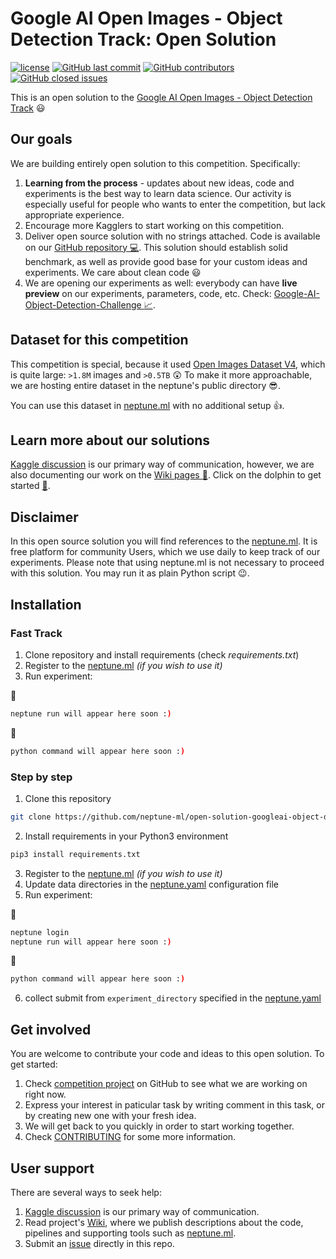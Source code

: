 # Google AI Open Images - Object Detection Track: Open Solution

[![license](https://img.shields.io/github/license/mashape/apistatus.svg?maxAge=2592000)](https://github.com/neptune-ml/open-solution-googleai-object-detection/blob/master/LICENSE)
[![GitHub last commit](https://img.shields.io/github/last-commit/google/skia.svg)](https://github.com/neptune-ml/open-solution-googleai-object-detection)
[![GitHub contributors](https://img.shields.io/github/contributors/cdnjs/cdnjs.svg)](https://github.com/neptune-ml/open-solution-googleai-object-detection)
[![GitHub closed issues](https://img.shields.io/github/issues-closed-raw/badges/shields.svg)](https://github.com/neptune-ml/open-solution-googleai-object-detection)

This is an open solution to the [Google AI Open Images - Object Detection Track](https://www.kaggle.com/c/google-ai-open-images-object-detection-track) :smiley:

## Our goals
We are building entirely open solution to this competition. Specifically:
1. **Learning from the process** - updates about new ideas, code and experiments is the best way to learn data science. Our activity is especially useful for people who wants to enter the competition, but lack appropriate experience.
1. Encourage more Kagglers to start working on this competition.
1. Deliver open source solution with no strings attached. Code is available on our [GitHub repository :computer:](https://github.com/neptune-ml/open-solution-googleai-object-detection). This solution should establish solid benchmark, as well as provide good base for your custom ideas and experiments. We care about clean code :smiley:
1. We are opening our experiments as well: everybody can have **live preview** on our experiments, parameters, code, etc. Check: [Google-AI-Object-Detection-Challenge :chart_with_upwards_trend:](https://app.neptune.ml/neptune-ml/Google-AI-Object-Detection-Challenge).

## Dataset for this competition
This competition is special, because it used [Open Images Dataset V4](https://storage.googleapis.com/openimages/web/index.html), which is quite large: `>1.8M` images and `>0.5TB` :astonished: To make it more approachable, we are hosting entire dataset in the neptune's public directory :sunglasses:.

You can use this dataset in [neptune.ml](https://neptune.ml) with no additional setup :+1:.

## Learn more about our solutions
[Kaggle discussion](https://www.kaggle.com/c/google-ai-open-images-object-detection-track/discussion) is our primary way of communication, however, we are also documenting our work on the [Wiki pages :blue_book:](https://github.com/neptune-ml/open-solution-googleai-object-detection/wiki). Click on the dolphin to get started [:dolphin:](https://github.com/neptune-ml/open-solution-googleai-object-detection/wiki).

## Disclaimer
In this open source solution you will find references to the [neptune.ml](https://neptune.ml). It is free platform for community Users, which we use daily to keep track of our experiments. Please note that using neptune.ml is not necessary to proceed with this solution. You may run it as plain Python script :wink:.

## Installation
### Fast Track
1. Clone repository and install requirements (check _requirements.txt_)
1. Register to the [neptune.ml](https://neptune.ml/login) _(if you wish to use it)_
1. Run experiment:

:trident:
```bash
neptune run will appear here soon :)
```

:snake:
```bash
python command will appear here soon :)
```

### Step by step
1. Clone this repository
```bash
git clone https://github.com/neptune-ml/open-solution-googleai-object-detection.git
```
2. Install requirements in your Python3 environment
```bash
pip3 install requirements.txt
```
3. Register to the [neptune.ml](https://neptune.ml/login) _(if you wish to use it)_
4. Update data directories in the [neptune.yaml](https://github.com/neptune-ml/open-solution-googleai-object-detection/blob/master/neptune.yaml) configuration file
5. Run experiment:

:trident:
```bash
neptune login
neptune run will appear here soon :)
```

:snake:
```bash
python command will appear here soon :)
```

6. collect submit from `experiment_directory` specified in the [neptune.yaml](https://github.com/neptune-ml/open-solution-googleai-object-detection/blob/master/neptune.yaml)

## Get involved
You are welcome to contribute your code and ideas to this open solution. To get started:
1. Check [competition project](https://github.com/neptune-ml/open-solution-googleai-object-detection/projects/1) on GitHub to see what we are working on right now.
1. Express your interest in paticular task by writing comment in this task, or by creating new one with your fresh idea.
1. We will get back to you quickly in order to start working together.
1. Check [CONTRIBUTING](CONTRIBUTING.md) for some more information.

## User support
There are several ways to seek help:
1. [Kaggle discussion](https://www.kaggle.com/c/google-ai-open-images-object-detection-track/discussion) is our primary way of communication.
1. Read project's [Wiki](https://github.com/neptune-ml/open-solution-googleai-object-detection/wiki), where we publish descriptions about the code, pipelines and supporting tools such as [neptune.ml](https://neptune.ml).
1. Submit an [issue]((https://github.com/neptune-ml/open-solution-googleai-object-detection/issues)) directly in this repo.
